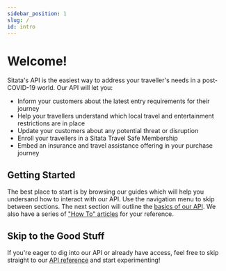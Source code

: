 ```yaml
---
sidebar_position: 1
slug: /
id: intro
---
```


# Welcome!

Sitata's API is the easiest way to address your traveller's needs in a post-COVID-19 world. Our API will let you:

* Inform your customers about the latest entry requirements for their journey
* Help your travellers understand which local travel and entertainment restrictions are in place
* Update your customers about any potential threat or disruption
* Enroll your travellers in a Sitata Travel Safe Membership
* Embed an insurance and travel assistance offering in your purchase journey

## Getting Started

The best place to start is by browsing our guides which will help you undersand how to interact with our API. Use the navigation menu to skip between sections. The next section will outline the [basics of our API](./api/api.md). We also have a series of ["How To" articles](./how_to/how-to.md) for your reference.


## Skip to the Good Stuff

If you're eager to dig into our API or already have access, feel free to skip straight to our [API reference](/api) and start experimenting!


